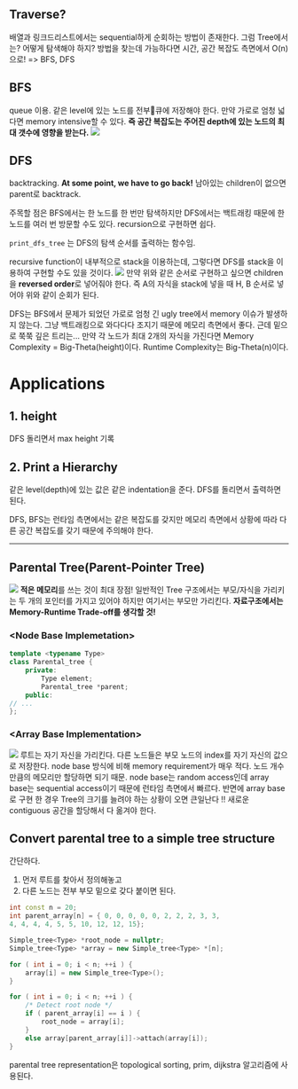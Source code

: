 ## Traverse?
배열과 링크드리스트에서는 sequential하게 순회하는 방법이 존재한다.
그럼 Tree에서는? 어떻게 탐색해야 하지?
방법을 찾는데 가능하다면 시간, 공간 복잡도 측면에서 O(n)으로!
=> BFS, DFS

## BFS
queue 이용.
같은 level에 있는 노드를 전부큐에 저장해야 한다. 만약 가로로 엄청 넓다면 memory intensive할 수 있다.
**즉 공간 복잡도는 주어진 depth에 있는 노드의 최대 갯수에 영향을 받는다.**
![](https://i.imgur.com/KGlle4S.png)

## DFS
backtracking.
**At some point, we have to go back!**
남아있는 children이 없으면 parent로 backtrack.

주목할 점은 BFS에서는 한 노드를 한 번만 탐색하지만 DFS에서는 백트래킹 때문에 한 노드를 여러 번 방문할 수도 있다. 
recursion으로 구현하면 쉽다. 

`print_dfs_tree` 는 DFS의 탐색 순서를 출력하는 함수임.

recursive function이 내부적으로 stack을 이용하는데, 그렇다면 DFS를 stack을 이용하여 구현할 수도 있을 것이다.
![](https://i.imgur.com/bFDMiVS.png)
만약 위와 같은 순서로 구현하고 싶으면 children을 **reversed order**로 넣어줘야 한다.
즉 A의 자식을 stack에 넣을 때 H, B 순서로 넣어야 위와 같이 순회가 된다.

DFS는 BFS에서 문제가 되었던 가로로 엄청 긴 ugly tree에서 memory 이슈가 발생하지 않는다. 그냥 백트래킹으로 와다다다 조지기 때문에 메모리 측면에서 좋다. 근데 밑으로 쭉쭉 깊은 트리는...
만약 각 노드가 최대 2개의 자식을 가진다면 Memory Complexity = Big-Theta(height)이다.
Runtime Complexity는 Big-Theta(n)이다.

# Applications
## 1. height
DFS 돌리면서 max height 기록
## 2. Print a Hierarchy
같은 level(depth)에 있는 값은 같은 indentation을 준다.
DFS를 돌리면서 출력하면 된다.

DFS, BFS는 런타임 측면에서는 같은 복잡도를 갖지만 메모리 측면에서 상황에 따라 다른 공간 복잡도를 갖기 때문에 주의해야 한다.

---
## Parental Tree(Parent-Pointer Tree)

![](https://i.imgur.com/28aXWir.png)
**적은 메모리**를 쓰는 것이 최대 장점!
일반적인 Tree 구조에서는 부모/자식을 가리키는 두 개의 포인터를 가지고 있어야 하지만 여기서는 부모만 가리킨다. 
**자료구조에서는 Memory-Runtime Trade-off를 생각할 것!**

### \<Node Base Implemetation>

```c++
template <typename Type>
class Parental_tree {
	private:
		Type element;
		Parental_tree *parent;
	public:
// ...
};
```

### \<Array Base Implementation>
![](https://i.imgur.com/0W3WTES.png)
루트는 자기 자신을 가리킨다.
다른 노드들은 부모 노드의 index를 자기 자신의 값으로 저장한다.
node base 방식에 비해 memory requirement가 매우 적다. 노드 개수만큼의 메모리만 할당하면 되기 때문.
node base는 random access인데 array base는 sequential access이기 때문에 런타임 측면에서 빠르다.
반면에 array base로 구현 한 경우 Tree의 크기를 늘려야 하는 상황이 오면 큰일난다 !! 새로운 contiguous 공간을 할당해서 다 옮겨야 한다.

## Convert parental tree to a simple tree structure

간단하다. 
1. 먼저 루트를 찾아서 정의해놓고
2. 다른 노드는 전부 부모 밑으로 갖다 붙이면 된다.
```c++
int const n = 20;
int parent_array[n] = { 0, 0, 0, 0, 0, 2, 2, 2, 3, 3,
4, 4, 4, 4, 5, 5, 10, 12, 12, 15};

Simple_tree<Type> *root_node = nullptr;
Simple_tree<Type> *array = new Simple_tree<Type> *[n];

for ( int i = 0; i < n; ++i ) {
	array[i] = new Simple_tree<Type>();
}

for ( int i = 0; i < n; ++i ) {
	/* Detect root node */
	if ( parent_array[i] == i ) {
		root_node = array[i];
	} 
	else array[parent_array[i]]->attach(array[i]);
}
```

parental tree representation은 topological sorting, prim, dijkstra 알고리즘에 사용된다.